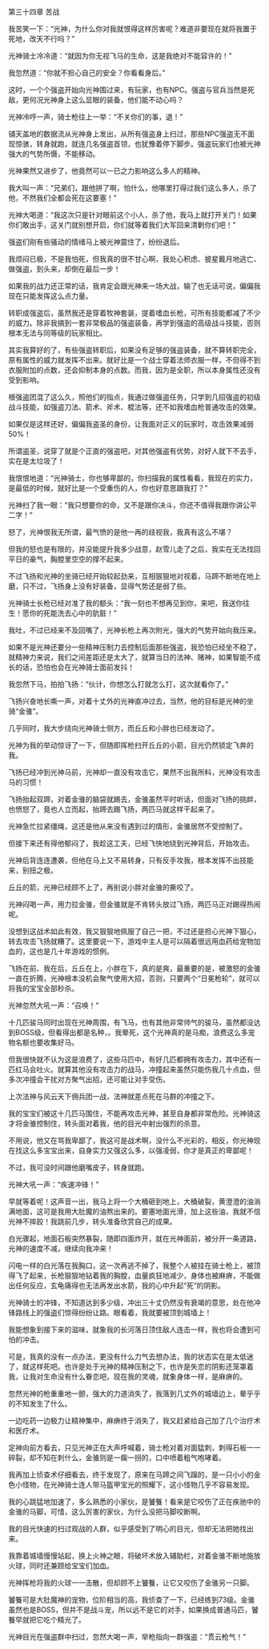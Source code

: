 第三十四章 苦战


我苦笑一下：“光神，为什么你对我就恨得这样厉害呢？难道非要现在就将我置于死地，改天不行吗？”

光神骑士冷冷道：“就因为你无视飞马的生命，这是我绝对不能容许的！”

我忽然道：“你就不担心自己的安全？你看看身后。”

这时，一个个强盗开始向光神围过来，有玩家，也有NPC。强盗与官兵当然是死敌，更何况光神身上这么显眼的装备，他们能不动心吗？

光神冷哼一声，骑士枪往上一举：“不关你们的事，退！”

铺天盖地的数据流从光神身上发出，从所有强盗身上扫过，那些NPC强盗无不面现惊骇，转身就跑，就连几名强盗首领，也犹豫着停下脚步。强盗玩家们也被光神强大的气势所慑，不能移动。

光神果然又进步了，他竟然可以一已之力影响这么多人的精神。

我大叫一声：“兄弟们，跟他拼了啊，怕什么，他哪里打得过我们这么多人，杀了他，不然我们全都会死在这要塞！”

光神大喝道：“我这次只是针对眼前这个小人，杀了他，我马上就打开关门！如果你们敢出手，这关门就别想开启，你们就等着我们大军回来清剿你们吧！”

强盗们刚有些骚动的情绪马上被光神震住了，纷纷退后。

我烦闷已极，不是我怕死，但我真的很不甘心啊，我处心积虑、披星戴月地逃亡、做强盗，到头来，却倒在最后一步！

如果我的战力还正常的话，我肯定会跟光神来一场大战，输了也无话可说，偏偏我现在只能发挥这么点力量。

转职成强盗后，虽然我还是穿着牧神套装，提着嗜血长枪，可所有技能都减了不少的威力。除非我搞到一套非常极品的强盗装备，再学到强盗的高级战斗技能，否则根本无法与同等级的玩家相比。

其实我算好的了，有些强盗转职后，如果没有足够的强盗装备，就不算转职完全，原有属性的威力就发挥不出来。就好比是一个战士穿着法师衣服一样，不但得不到衣服附加的点数，还会抑制本身的点数。而我，因为是全职，所以本身属性还没有受到影响。

根强盗团混了这么久，照他们的指点，我通过做强盗任务，只学到几招强盗的初级战斗技能，如强盗刀法、箭术、斧术、棍法等，还不如我嗜血枪普通攻击的效果。

如果仅是这样还好，偏偏我盗圣的身份，让我面对正义的玩家时，攻击效果减弱50%！

所谓盗圣，说穿了就是个正直的强盗吧，对其他强盗有优势，对好人就下不去手，实在是太垃圾了！

我恨恨地道：“光神骑士，你也够卑鄙的，你扫描我的属性看看，我现在的实力，是最低的时候，就好比是一个受重伤的人，你也好意思跟我打？”

光神扫了我一眼：“我只想要你的命，又不是跟你决斗，你还不值得我跟你讲公平二字！”

怒了，光神恨我无所谓，最气愤的是他一再的歧视我，我真有这么不堪？

但我的怒也是有限的，并没能提升我多少战意，赵雪儿走了之后，我实在无法找回平日的豪气，胸膛里空空的撑不起来。

不过飞扬和光神的坐骑已经开始较起劲来，互相狠狠地对视着，马蹄不断地在地上磨，只不过，飞扬身上没有好装备，显得气势还是弱了些。

光神骑士长枪已经对准了我的额头：“我一刻也不想再见到你，来吧，我送你往生！愿你的死能洗去心中的肮脏！”

我吐，不过已经来不及回嘴了，光神长枪上再次附光，强大的气势开始向我压来。

如果不是光神还要分一些精神压制力去控制后面那些强盗，我恐怕已经坐不稳了，就精神力来说，我们之间差距还是太大了，就算当日的法神、赌神，如果智能不成长的话，恐怕也会在光神骑士面前发抖！

我忽然下马，拍拍飞扬：“伙计，你想怎么打就怎么打，这次就看你了。”

飞扬兴奋地长嘶一声，对着十丈外的光神直冲过去，当然，他的目标是光神的坐骑“金骓”。

几乎同时，我大步绕向光神骑士侧方，而丘丘和小胖也已经发动了。

光神为我的举动惊讶了一下，但随即挥枪扫开丘丘的小箭，目光仍然锁定飞奔的我。

飞扬已经冲到光神马前，光神却一直没有攻击它，果然不出我所料，光神没有攻击马的习惯！

飞扬抬起双蹄，对着金骓的脑袋就踢去，金骓虽然平时听话，但面对飞扬的挑衅，也愤怒了，竟也人立而起，抬蹄去踢飞扬，两匹马就这样干起来了。

光神急忙拉紧缰绳，这还是他从来没有遇到过的情形，金骓居然不受控制了。

但接下来还有得他郁闷了，我趁这工夫，已经飞快地绕到光神背后，开始攻击。

光神后背连连遭袭，但他在马上又不易转身，只有反手攻我，根本发挥不出技能来，别扭之极。

丘丘的箭，光神已经顾不上了，再别说小胖对金骓的撕咬了。

光神闷喝一声，用力拉金骓，但金骓就是不肯转头放过飞扬，两匹马正对踢得热闹呢。

没想到这战术如此有效，我又狠狠地佩服了自己一把，不过还是担心光神下狠心，转去攻击飞扬就糟了。这里要说一下，游戏中主人是可以隔着很远用血药给宠物加血的，这也是几十年游戏的惯例。

飞扬在前、我在后，丘丘在上，小胖在下，真的是爽，最重要的是，被激怒的金骓一直在折腾，光神根本没机会聚气使用大招，否则，只要两个“日冕枪轮”，就可以将我的宝宝全部秒杀。

光神忽然大吼一声：“召唤！”

十几匹骏马同时出现在光神周围，有飞马，也有其他非常帅气的骏马，虽然都没达到BOSS级，但看得出都是名种，。我晕死，这个光神真的是马痴，浪费这么多宠物名额也要收集好马。

但我很快就不认为这是浪费了，这些马匹中，有好几匹都拥有攻击力，其中还有一匹红马会吐火。就算其他没有攻击力的战马，冲撞起来虽然只能伤我几十点血，但多次冲撞会干扰对方聚气出招，还可能让对手受伤。

上次法神与风云天下佣兵团一战，法神就差点死在马群的冲撞之下。

我的宝宝们被这十几匹马围住，不能再攻击光神，甚至自身都非常危险。光神骑这才将金骓控制住，转头面对着我，他的目光中射出强烈的杀意。

不用说，他又在骂我卑鄙了，我这可是战术啊，没什么不光彩的，相反，你光神现在找这么多宝宝出来，自身实力又强这么多，以强凌弱，你才是真正的卑鄙呢！

不过，我可没时间跟他磨嘴皮子，转身就跑。

光神大吼一声：“疾速冲锋！”

早就等着呢！这声音一出，我马上将一个大桶砸到地上，大桶破裂，黄澄澄的油淌满地面，这可是我用大肚魔的油熬出来的。要塞地面光滑，加上这些油，我就不信光神不摔跤！我跳前几步，转头准备欣赏自己的成果。

白光骤起，地面石板突然暴裂，随即四面炸开，就在光神面前，被分开一条道路，光神的速度不减，继续向我冲来！

闪电一样的白光落在我胸口，这一次再逃不掉了，我整个人被挂在骑士枪上，被顶得飞了起来，长枪狠狠地钻着我的胸膛，血量疯狂地减少，身体也被麻痹，不能做出任何反应，玄龟痛得也无法再发出水箭，我的心中升起“死”的阴影。

光神骑士的冲锋，不知道达到多少级，冲出三十丈仍然没有衰竭的意思，处在他冲锋路线上的强盗们惊得纷纷让路。眼看着，我就要被顶到城墙上！

我能想象到接下来的滋味，就象我的长河落日顶住敌人连击一样，我也将会遭到可怕的冲击。

可是，我真的没有一点办法，更没有什么力气去想办法，我的状态实在是太低迷了，就这样死吧。也许是处于光神的精神压制之下，也许是失恋的阴影还笼罩着我，让我对生命没有什么眷恋吧，现在我的灵魂，就象身体一样，是麻痹的。

忽然光神的枪重重地一颤，强大的力道消失了，我落到几丈外的城墙边上，晕乎乎的不知发生了什么。

一边吃药一边极力让精神集中，麻痹终于消失了，我又赶紧给自己加了几个治疗术和医疗术。

定神向前方看去，只见光神正在大声呼喊着，骑士枪对着对面猛刺，刺得石板一一碎裂，却不知在刺什么，金骓则是一瘸一拐的，口中喷着粗气咆哮着。

我再加上侦查术仔细看去，终于发现了，原来在马蹄之间飞蹿的，是一只小小的金色小怪物，在光神骑士连人带马盔甲宝光的照耀下，这小怪物几乎不容易发现。

我的心跳猛地加速了，多么熟悉的小家伙，是饕餮！看来是它咬伤了正在疾驰中的金骓的马脚，可惜，这么厉害的家伙，为什么没把马脚咬断啊。

我的目光快速的扫过观战的人群，似乎感受到了明心的目光，但却无法把她找出来。

我靠着城墙慢慢站起，换上火神之眼，将破坏术放入辅助栏，对着金骓不断地施放火球，同时还兼顾给宝宝们加血。

光神挥枪将我的火球一一击散，但却顾不上饕餮，让它又咬伤了金骓另一只脚。

饕餮可是大肚魔神的宠物，位阶相当的高，我侦查了一下，已经练到73级。金骓虽然也是BOSS，但并不是战斗宠，所以远不是它的对手，如果换成普通马匹，饕餮早就把它吃个精光了。

光神目光在强盗群中扫过，忽然大喝一声，举枪指向一群强盗：“贯云枪气！”





